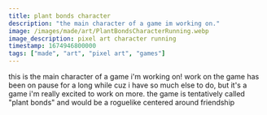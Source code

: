 ```yaml
---
title: plant bonds character
description: "the main character of a game im working on."
image: /images/made/art/PlantBondsCharacterRunning.webp
image_description: pixel art character running
timestamp: 1674946800000
tags: ["made", "art", "pixel art", "games"]
---
```

this is the main character of a game i'm working on! work on the game has been on pause for a long while cuz i have so much else to do, but it's a game i'm really excited to work on more. the game is tentatively called "plant bonds" and would be a roguelike centered around friendship